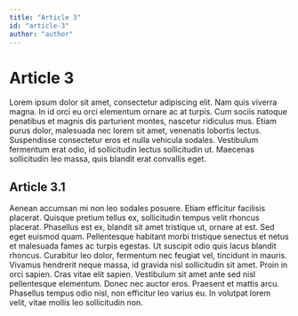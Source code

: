 ```yaml
---
title: "Article 3"
id: "article-3" 
author: "author"
---
```


# Article 3
Lorem ipsum dolor sit amet, consectetur adipiscing elit. Nam quis viverra magna. In id orci eu orci elementum ornare ac at turpis. Cum sociis natoque penatibus et magnis dis parturient montes, nascetur ridiculus mus. Etiam purus dolor, malesuada nec lorem sit amet, venenatis lobortis lectus. Suspendisse consectetur eros et nulla vehicula sodales. Vestibulum fermentum erat odio, id sollicitudin lectus sollicitudin ut. Maecenas sollicitudin leo massa, quis blandit erat convallis eget.

## Article 3.1
Aenean accumsan mi non leo sodales posuere. Etiam efficitur facilisis placerat. Quisque pretium tellus ex, sollicitudin tempus velit rhoncus placerat. Phasellus est ex, blandit sit amet tristique ut, ornare at est. Sed eget euismod quam. Pellentesque habitant morbi tristique senectus et netus et malesuada fames ac turpis egestas. Ut suscipit odio quis lacus blandit rhoncus. Curabitur leo dolor, fermentum nec feugiat vel, tincidunt in mauris. Vivamus hendrerit neque massa, id gravida nisl sollicitudin sit amet. Proin in orci sapien. Cras vitae elit sapien. Vestibulum sit amet ante sed nisl pellentesque elementum. Donec nec auctor eros. Praesent et mattis arcu. Phasellus tempus odio nisl, non efficitur leo varius eu. In volutpat lorem velit, vitae mollis leo sollicitudin non.
